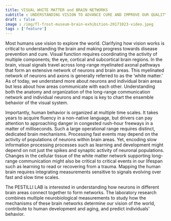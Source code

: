 ```yaml
---
title: VISUAL WHITE MATTER and BRAIN NETWORKS
subtitle : UNDERSTANDING VISION TO ADVANCE CURE AND IMPROVE OUR QUALITY OF LIFE
draft : false
image : /img/fl-frost-museum-brain-exhibition-20171023-video.jpeg
tags : ['feature']
---
```

Most humans use vision to explore the world. Clarifying how vision works is critical to understanding the brain and making progress towards disease prevention and cure. Visual function requires coordinating the activity of multiple components; the eye, cortical and subcortical brain regions. In the brain, visual signals travel across long-range myelinated axonal pathways that form an extensive network of neurons and brain areas. This myelinated network of neurons and axons is generally referred to as the ‘white matter.’ As of today, we understand more about neurons and individual brain areas but less about how areas communicate with each other. Understanding both the anatomy and organization of the long-range communication network and individual neurons and maps is key to chart the ensemble behavior of the visual system.

Importantly, human behavior is organized at multiple time scales. It takes years to acquire fluency in a non-native language, but drivers can pay attention to approaching danger in congested rush-hour freeways in a matter of milliseconds. Such a large operational range requires distinct, dedicated brain mechanisms.  Processing fast events may depend on the activity of populations of neurons within brain areas. Yet, encoding slow information processing processes such as learning and development might depend on not just the spikes and synaptic activity of neuronal populations. Changes in the cellular tissue of the white matter network supporting long-range communication might also be critical to critical events in our lifespan such as learning to read or recovering from a trauma. Mapping the human brain requires integrating measurements sensitive to signals evolving over fast and slow time scales. 

The PESTILLI LAB is interested in understanding how neurons in different brain areas connect together to form networks. The laboratory research combines multiple neurobiological measurements to study how the mechanisms of these brain networks determine our vision of the world, contribute to human development and aging, and predict individuals’ behavior. 
